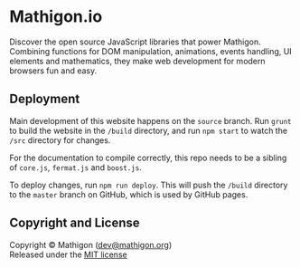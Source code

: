 # Mathigon.io

Discover the open source JavaScript libraries that power Mathigon. Combining
functions for DOM manipulation, animations, events handling, UI elements and
mathematics, they make web development for modern browsers fun and easy.


## Deployment

Main development of this website happens on the `source` branch. Run `grunt` to
build the website in the `/build` directory, and run `npm start` to watch the
`/src` directory for changes.

For the documentation to compile correctly, this repo needs to be a sibling of
`core.js`, `fermat.js` and `boost.js`.

To deploy changes, run `npm run deploy`. This will push the `/build` directory
to the `master` branch on GitHub, which is used by GitHub pages.


## Copyright and License

Copyright © Mathigon ([dev@mathigon.org](mailto:dev@mathigon.org))  
Released under the [MIT license](LICENSE)
